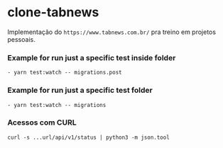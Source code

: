 # clone-tabnews

Implementação do `https://www.tabnews.com.br/` pra treino em projetos pessoais.

### Example for run just a specific test inside folder

```JS
- yarn test:watch -- migrations.post
```

### Example for run just a specific test folder

```JS
- yarn test:watch -- migrations
```

### Acessos com CURL

```JS
curl -s ...url/api/v1/status | python3 -m json.tool
```

